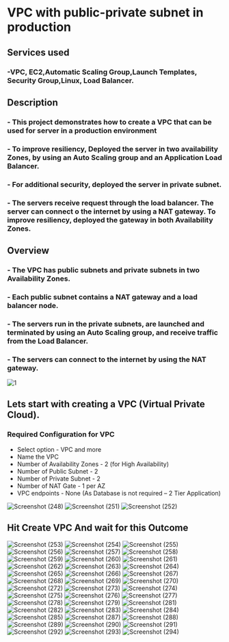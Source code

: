 # VPC with public-private subnet in production 
## Services used 
### -VPC, EC2,Automatic Scaling Group,Launch Templates, Security Group,Linux, Load Balancer.

## Description

###  - This project demonstrates how to create a VPC that can be used for server in a production environment 
###  - To improve resiliency, Deployed the server in two availability Zones, by using an Auto Scaling group and an Application Load Balancer. 
###  - For additional security, deployed the server in private subnet. 
###  - The servers receive request through the load balancer. The server can connect o the internet by using a NAT gateway. To improve resiliency, deployed the gateway in both Availability Zones.

## Overview

### - The VPC has public subnets and private subnets in two Availability Zones.
### - Each public subnet contains a NAT gateway and a load balancer node.
### - The servers run in the private subnets, are launched and terminated by using an Auto Scaling group, and receive traffic from the Load Balancer.
### - The servers can connect to the internet by using the NAT gateway. 



![1](https://github.com/TheMannu/project-AWS-VPC-with-public-private-subnet-/assets/84488161/a3b48941-a7d4-4536-927b-e53e9be642cf)
## Lets start with creating a VPC (Virtual Private Cloud).
### Required Configuration for VPC 
-	Select option - VPC and more 
-	Name the VPC 
-	Number of Availability Zones - 2 (for High Availability)
-	Number of Public Subnet - 2
-	Number of Private Subnet - 2
-	Number of NAT Gate - 1 per AZ 
-	VPC  endpoints  -  None (As Database is not required – 2 Tier Application)

![Screenshot (248)](https://github.com/TheMannu/project-AWS-VPC-with-public-private-subnet-/assets/84488161/f57da3d5-39ad-444c-82ab-d2a1bbbb4892)
![Screenshot (251)](https://github.com/TheMannu/project-AWS-VPC-with-public-private-subnet-/assets/84488161/0a143e7c-832a-4205-a2e2-fa5a0a6730df)
![Screenshot (252)](https://github.com/TheMannu/project-AWS-VPC-with-public-private-subnet-/assets/84488161/e44671a8-7eab-4903-a453-a8ceeb895d8d)

## Hit Create VPC And wait for this Outcome 
![Screenshot (253)](https://github.com/TheMannu/project-AWS-VPC-with-public-private-subnet-/assets/84488161/cb2fecd0-859d-40b2-bbf6-127de740abe8)
![Screenshot (254)](https://github.com/TheMannu/project-AWS-VPC-with-public-private-subnet-/assets/84488161/92ddedb9-e2be-4647-860e-d55c0d4f09a7)
![Screenshot (255)](https://github.com/TheMannu/project-AWS-VPC-with-public-private-subnet-/assets/84488161/bb15e395-33b7-4256-993b-12d1c0e14281)
![Screenshot (256)](https://github.com/TheMannu/project-AWS-VPC-with-public-private-subnet-/assets/84488161/37b8c231-6103-4cbb-b653-55496ea542c4)
![Screenshot (257)](https://github.com/TheMannu/project-AWS-VPC-with-public-private-subnet-/assets/84488161/bb5190e8-1c3f-4f2d-8e63-dbeb114967c7)
![Screenshot (258)](https://github.com/TheMannu/project-AWS-VPC-with-public-private-subnet-/assets/84488161/1959d61e-91f6-4d8e-b9b0-b1128334129e)
![Screenshot (259)](https://github.com/TheMannu/project-AWS-VPC-with-public-private-subnet-/assets/84488161/3df33470-cbf1-486e-b4bf-519016473fe4)
![Screenshot (260)](https://github.com/TheMannu/project-AWS-VPC-with-public-private-subnet-/assets/84488161/c2063573-e280-4555-9321-0f96ca46e2c8)
![Screenshot (261)](https://github.com/TheMannu/project-AWS-VPC-with-public-private-subnet-/assets/84488161/a35cfd72-487d-4977-a306-c1476b37fd2e)
![Screenshot (262)](https://github.com/TheMannu/project-AWS-VPC-with-public-private-subnet-/assets/84488161/97779458-7ad8-4e6a-a347-0110ac2194bd)
![Screenshot (263)](https://github.com/TheMannu/project-AWS-VPC-with-public-private-subnet-/assets/84488161/66f1d8ce-8cd4-4e1e-b2b8-2add32e01372)
![Screenshot (264)](https://github.com/TheMannu/project-AWS-VPC-with-public-private-subnet-/assets/84488161/7b075ca4-7e83-4a8d-85ac-4eaca3751083)
![Screenshot (265)](https://github.com/TheMannu/project-AWS-VPC-with-public-private-subnet-/assets/84488161/e7dc45ba-190c-4bc7-bb52-3adcdcfb43d8)
![Screenshot (266)](https://github.com/TheMannu/project-AWS-VPC-with-public-private-subnet-/assets/84488161/202310b6-7968-4e64-a563-98def333da31)
![Screenshot (267)](https://github.com/TheMannu/project-AWS-VPC-with-public-private-subnet-/assets/84488161/c7774005-f678-4479-bb30-7e8221e6e376)
![Screenshot (268)](https://github.com/TheMannu/project-AWS-VPC-with-public-private-subnet-/assets/84488161/d3f5cd1c-da8a-4c4e-ab09-ca84e46c474e)
![Screenshot (269)](https://github.com/TheMannu/project-AWS-VPC-with-public-private-subnet-/assets/84488161/b4acb153-4524-4e1d-a23a-4eedb3fb0274)
![Screenshot (270)](https://github.com/TheMannu/project-AWS-VPC-with-public-private-subnet-/assets/84488161/8dd31bd7-1656-40c0-a894-20bb15b27f67)
![Screenshot (272)](https://github.com/TheMannu/project-AWS-VPC-with-public-private-subnet-/assets/84488161/1f6b847f-3d4e-4f70-9964-28173af3915c)
![Screenshot (273)](https://github.com/TheMannu/project-AWS-VPC-with-public-private-subnet-/assets/84488161/9bf0a21a-ed7e-4f4c-9f58-a679af558731)
![Screenshot (274)](https://github.com/TheMannu/project-AWS-VPC-with-public-private-subnet-/assets/84488161/0f5e4083-0ddb-40cf-a588-ce8a224e648e)
![Screenshot (275)](https://github.com/TheMannu/project-AWS-VPC-with-public-private-subnet-/assets/84488161/6520dbf3-0f89-415a-8c3f-a1a22581921f)
![Screenshot (276)](https://github.com/TheMannu/project-AWS-VPC-with-public-private-subnet-/assets/84488161/1003de8f-89db-4391-834b-362c548530d5)
![Screenshot (277)](https://github.com/TheMannu/project-AWS-VPC-with-public-private-subnet-/assets/84488161/5f893d83-fa23-4dc9-9a3a-3b52767bbcb5)
![Screenshot (278)](https://github.com/TheMannu/project-AWS-VPC-with-public-private-subnet-/assets/84488161/22a9b952-8df0-46bc-be94-870fc29bc12f)
![Screenshot (279)](https://github.com/TheMannu/project-AWS-VPC-with-public-private-subnet-/assets/84488161/09c8e48c-ccf7-4641-8c31-301d50d7657e)
![Screenshot (281)](https://github.com/TheMannu/project-AWS-VPC-with-public-private-subnet-/assets/84488161/80fc9291-6466-405b-bf94-f6274200ca78)
![Screenshot (282)](https://github.com/TheMannu/project-AWS-VPC-with-public-private-subnet-/assets/84488161/94cda414-68bd-43f9-b5eb-521cc069b0ff)
![Screenshot (283)](https://github.com/TheMannu/project-AWS-VPC-with-public-private-subnet-/assets/84488161/d62f20ab-4dfd-44b7-a5a6-3cee73f478e2)
![Screenshot (284)](https://github.com/TheMannu/project-AWS-VPC-with-public-private-subnet-/assets/84488161/f2333213-06ba-408e-bdc3-e6bcf205fa1b)
![Screenshot (285)](https://github.com/TheMannu/project-AWS-VPC-with-public-private-subnet-/assets/84488161/e9a71939-454c-49a4-b742-fe04081e854e)
![Screenshot (287)](https://github.com/TheMannu/project-AWS-VPC-with-public-private-subnet-/assets/84488161/d6c8cea0-baa4-4f12-9ccd-b6c2f121c14c)
![Screenshot (288)](https://github.com/TheMannu/project-AWS-VPC-with-public-private-subnet-/assets/84488161/5cda846b-802d-4bc5-a99b-2a5e9a331c5d)
![Screenshot (289)](https://github.com/TheMannu/project-AWS-VPC-with-public-private-subnet-/assets/84488161/f3327e7d-7ca2-4526-8b33-e418619de56d)
![Screenshot (290)](https://github.com/TheMannu/project-AWS-VPC-with-public-private-subnet-/assets/84488161/2e5f3992-e906-4629-9bd2-aa8e4e7016f1)
![Screenshot (291)](https://github.com/TheMannu/project-AWS-VPC-with-public-private-subnet-/assets/84488161/9727d8dc-e514-422c-a561-370f92025fcc)
![Screenshot (292)](https://github.com/TheMannu/project-AWS-VPC-with-public-private-subnet-/assets/84488161/17cf24c4-483d-4fe8-a794-594034d9f382)
![Screenshot (293)](https://github.com/TheMannu/project-AWS-VPC-with-public-private-subnet-/assets/84488161/1953a5ce-1776-4cb2-ad8f-cca7233d404c)
![Screenshot (294)](https://github.com/TheMannu/project-AWS-VPC-with-public-private-subnet-/assets/84488161/ba52f72a-0380-4cbb-bd3d-c7faf6d1d11c)
